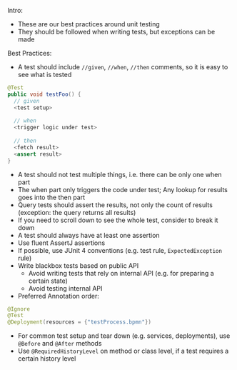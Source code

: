 Intro:

* These are our best practices around unit testing
* They should be followed when writing tests, but exceptions can be made

Best Practices:

* A test should include `//given`, `//when`, `//then` comments, so it is easy to see what is tested
```java
@Test
public void testFoo() {
  // given
  <test setup>
  
  // when
  <trigger logic under test>
  
  // then
  <fetch result>  
  <assert result>
}
```
* A test should not test multiple things, i.e. there can be only one when part
* The when part only triggers the code under test; Any lookup for results goes into the then part
* Query tests should assert the results, not only the count of results (exception: the query returns all results)
* If you need to scroll down to see the whole test, consider to break it down
* A test should always have at least one assertion
* Use fluent AssertJ assertions
* If possible, use JUnit 4 conventions (e.g. test rule, `ExpectedException` rule)
* Write blackbox tests based on public API
  * Avoid writing tests that rely on internal API (e.g. for preparing a certain state)
  * Avoid testing internal API
* Preferred Annotation order:
```java
@Ignore
@Test
@Deployment(resources = {"testProcess.bpmn"})
```
* For common test setup and tear down (e.g. services, deployments), use `@Before` and `@After` methods
* Use `@RequiredHistoryLevel` on method or class level, if a test requires a certain history level

